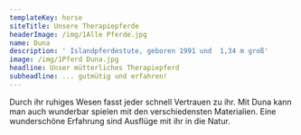 ```yaml
---
templateKey: horse
siteTitle: Unsere Therapiepferde
headerImage: /img/1Alle Pferde.jpg
name: Duna
description: ' Islandpferdestute, geboren 1991 und  1,34 m groß'
image: /img/1Pferd Duna.jpg
headline: Unser mütterliches Therapiepferd
subheadline: ... gutmütig und erfahren!
---
```

Durch ihr ruhiges Wesen fasst jeder schnell Vertrauen zu ihr. Mit Duna kann man auch wunderbar spielen mit den verschiedensten Materialien. Eine wunderschöne Erfahrung sind Ausflüge mit ihr in die Natur.
